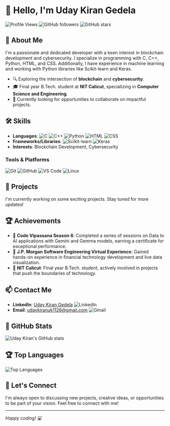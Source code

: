 # 👋 Hello, I'm Uday Kiran Gedela

![Profile Views](https://komarev.com/ghpvc/?username=UdayKiran112&color=brightgreen)
![GitHub followers](https://img.shields.io/github/followers/UdayKiran112?label=Follow&style=social)
![GitHub stars](https://img.shields.io/github/stars/UdayKiran112?affiliations=OWNER%2CCOLLABORATOR&style=social)

## 🚀 About Me

I'm a passionate and dedicated developer with a keen interest in blockchain development and cybersecurity. I specialize in programming with C, C++, Python, HTML, and CSS. Additionally, I have experience in machine learning and working with Python libraries like Scikit-learn and Keras.

- 🔍 Exploring the intersection of **blockchain** and **cybersecurity**.
- 🎓 Final year B.Tech. student at **NIT Calicut**, specializing in **Computer Science and Engineering**.
- 💼 Currently looking for opportunities to collaborate on impactful projects.

## 🛠️ Skills

- **Languages**: 
  ![C](https://img.shields.io/badge/C-A8B9CC?style=flat-square&logo=c&logoColor=white)
  ![C++](https://img.shields.io/badge/C++-00599C?style=flat-square&logo=cplusplus&logoColor=white)
  ![Python](https://img.shields.io/badge/Python-3776AB?style=flat-square&logo=python&logoColor=white)
  ![HTML](https://img.shields.io/badge/HTML5-E34F26?style=flat-square&logo=html5&logoColor=white)
  ![CSS](https://img.shields.io/badge/CSS3-1572B6?style=flat-square&logo=css3&logoColor=white)
- **Frameworks/Libraries**: 
  ![Scikit-learn](https://img.shields.io/badge/scikit--learn-F7931E?style=flat-square&logo=scikit-learn&logoColor=white)
  ![Keras](https://img.shields.io/badge/Keras-D00000?style=flat-square&logo=keras&logoColor=white)
- **Interests**: Blockchain Development, Cybersecurity

### Tools & Platforms
![Git](https://img.shields.io/badge/Git-F05032?style=flat-square&logo=git&logoColor=white)
![GitHub](https://img.shields.io/badge/GitHub-181717?style=flat-square&logo=github&logoColor=white)
![VS Code](https://img.shields.io/badge/VS%20Code-007ACC?style=flat-square&logo=visual-studio-code&logoColor=white)
![Linux](https://img.shields.io/badge/Linux-FCC624?style=flat-square&logo=linux&logoColor=black)

## 🎯 Projects

I'm currently working on some exciting projects. Stay tuned for more updates!

## 🏆 Achievements

- 🎉 **Code Vipassana Season 6**: Completed a series of sessions on Data to AI applications with Gemini and Gemma models, earning a certificate for exceptional performance.
- 🥇 **J.P. Morgan Software Engineering Virtual Experience**: Gained hands-on experience in financial technology development and live data visualization.
- 📜 **NIT Calicut**: Final year B.Tech. student, actively involved in projects that push the boundaries of technology.

## 📫 Contact Me

- **LinkedIn**: [Uday Kiran Gedela](https://www.linkedin.com/in/uday-kiran-gedela-831b94248/) ![LinkedIn](https://img.shields.io/badge/-LinkedIn-0A66C2?style=flat-square&logo=LinkedIn&logoColor=white)
- **Email**: [udaykiranuk1126@gmail.com](mailto:udaykiranuk1126@gmail.com) ![Gmail](https://img.shields.io/badge/Gmail-D14836?style=flat-square&logo=gmail&logoColor=white)

## 🌟 GitHub Stats

![Uday Kiran's GitHub stats](https://github-readme-stats.vercel.app/api?username=UdayKiran112&show_icons=true&theme=radical)

## 🏆 Top Languages

![Top Languages](https://github-readme-stats.vercel.app/api/top-langs/?username=UdayKiran112&layout=compact&theme=radical)

## 💬 Let's Connect

I'm always open to discussing new projects, creative ideas, or opportunities to be part of your vision. Feel free to connect with me!

---

*Happy coding! 💻*
